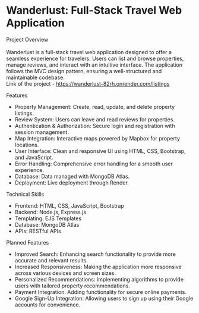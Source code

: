 # Wanderlust: Full-Stack Travel Web Application
Project Overview<br><br>
Wanderlust is a full-stack travel web application designed to offer a seamless experience for travelers. Users can list and browse properties, manage reviews, and interact with an intuitive interface. The application follows the MVC design pattern, ensuring a well-structured and maintainable codebase.
<br>
Link of the project - https://wanderlust-82rh.onrender.com/listings

Features <br>
* Property Management: Create, read, update, and delete property listings.<br>
* Review System: Users can leave and read reviews for properties.<br>
* Authentication & Authorization: Secure login and registration with session management.<br>
* Map Integration: Interactive maps powered by Mapbox for property locations.<br>
* User Interface: Clean and responsive UI using HTML, CSS, Bootstrap, and JavaScript.<br>
* Error Handling: Comprehensive error handling for a smooth user experience.<br>
* Database: Data managed with MongoDB Atlas.<br>
* Deployment: Live deployment through Render.<br>

Technical Skills <br>
* Frontend: HTML, CSS, JavaScript, Bootstrap <br>
* Backend: Node.js, Express.js <br>
* Templating: EJS Templates <br>
* Database: MongoDB Atlas<br>
* APIs: RESTful APIs

Planned Features <br>
* Improved Search: Enhancing search functionality to provide more accurate and relevant results.<br>
* Increased Responsiveness: Making the application more responsive across various devices and screen sizes.<br>
* Personalized Recommendations: Implementing algorithms to provide users with tailored property recommendations.<br>
* Payment Integration: Adding functionality for secure online payments.<br>
* Google Sign-Up Integration: Allowing users to sign up using their Google accounts for convenience.<br>
